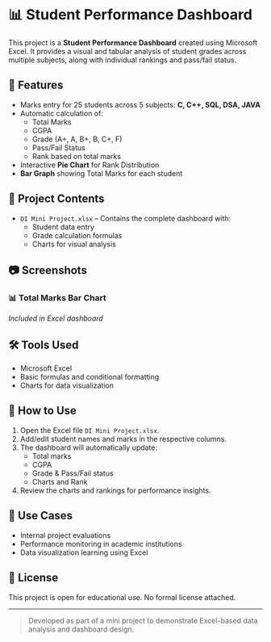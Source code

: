 # 📊 Student Performance Dashboard

This project is a **Student Performance Dashboard** created using Microsoft Excel. It provides a visual and tabular analysis of student grades across multiple subjects, along with individual rankings and pass/fail status.

## 📌 Features

- Marks entry for 25 students across 5 subjects: **C, C++, SQL, DSA, JAVA**
- Automatic calculation of:
  - Total Marks
  - CGPA
  - Grade (A+, A, B+, B, C+, F)
  - Pass/Fail Status
  - Rank based on total marks
- Interactive **Pie Chart** for Rank Distribution
- **Bar Graph** showing Total Marks for each student

## 📂 Project Contents

- `DI Mini Project.xlsx` – Contains the complete dashboard with:
  - Student data entry
  - Grade calculation formulas
  - Charts for visual analysis

## 📷 Screenshots


### 📊 Total Marks Bar Chart
*Included in Excel dashboard*

## 🛠 Tools Used

- Microsoft Excel
- Basic formulas and conditional formatting
- Charts for data visualization

## 🚀 How to Use

1. Open the Excel file `DI Mini Project.xlsx`.
2. Add/edit student names and marks in the respective columns.
3. The dashboard will automatically update:
   - Total marks
   - CGPA
   - Grade & Pass/Fail status
   - Charts and Rank
4. Review the charts and rankings for performance insights.

## 📌 Use Cases

- Internal project evaluations
- Performance monitoring in academic institutions
- Data visualization learning using Excel

## 📜 License

This project is open for educational use. No formal license attached.

---

> Developed as part of a mini project to demonstrate Excel-based data analysis and dashboard design.

